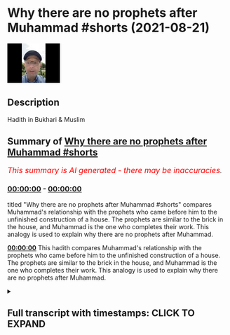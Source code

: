# Why there are no prophets after Muhammad #shorts (2021-08-21)

![alt Why there are no prophets after Muhammad #shorts](OGKgz3pH5Kg.jpg "Why there are no prophets after Muhammad #shorts")

## Description

Hadith in Bukhari & Muslim

## Summary of [Why there are no prophets after Muhammad #shorts](https://www.youtube.com/watch?v=OGKgz3pH5Kg)


*<span style="color:red; font-size:125%">This summary is AI generated - there may be inaccuracies</span>. [](/)*

### [00:00:00](https://www.youtube.com/watch?v=OGKgz3pH5Kg&t=0) - [00:00:00](https://www.youtube.com/watch?v=OGKgz3pH5Kg&t=0)

 titled "Why there are no prophets after Muhammad #shorts" compares Muhammad's relationship with the prophets who came before him to the unfinished construction of a house. The prophets are similar to the brick in the house, and Muhammad is the one who completes their work. This analogy is used to explain why there are no prophets after Muhammad.

**[00:00:00](https://www.youtube.com/watch?v=OGKgz3pH5Kg&t=0)** This hadith compares Muhammad's relationship with the prophets who came before him to the unfinished construction of a house. The prophets are similar to the brick in the house, and Muhammad is the one who completes their work. This analogy is used to explain why there are no prophets after Muhammad.

<details><summary><h2>Full transcript with timestamps: CLICK TO EXPAND</h2></summary>

[0:00:01](https://youtu.be/OGKgz3pH5Kg?t=1) abu hurairah said that the messenger of  
[0:00:03](https://youtu.be/OGKgz3pH5Kg?t=3) god upon whom be peace said  
[0:00:06](https://youtu.be/OGKgz3pH5Kg?t=6) the relationship between me and the  
[0:00:08](https://youtu.be/OGKgz3pH5Kg?t=8) prophets who came before me is as the  
[0:00:11](https://youtu.be/OGKgz3pH5Kg?t=11) analogy of a man who built a beautiful  
[0:00:14](https://youtu.be/OGKgz3pH5Kg?t=14) house but in which the space of one  
[0:00:17](https://youtu.be/OGKgz3pH5Kg?t=17) brick was left incomplete  
[0:00:20](https://youtu.be/OGKgz3pH5Kg?t=20) the onlookers go around it admiring the  
[0:00:22](https://youtu.be/OGKgz3pH5Kg?t=22) beauty of its construction with the  
[0:00:25](https://youtu.be/OGKgz3pH5Kg?t=25) exception of the place of that brick  
[0:00:29](https://youtu.be/OGKgz3pH5Kg?t=29) now i have filled up the place of that  
[0:00:31](https://youtu.be/OGKgz3pH5Kg?t=31) brick in me the building is completed  
[0:00:35](https://youtu.be/OGKgz3pH5Kg?t=35) and in me the messengers are completed  
[0:00:39](https://youtu.be/OGKgz3pH5Kg?t=39) hadith in bukhari and muslim  

</details>
